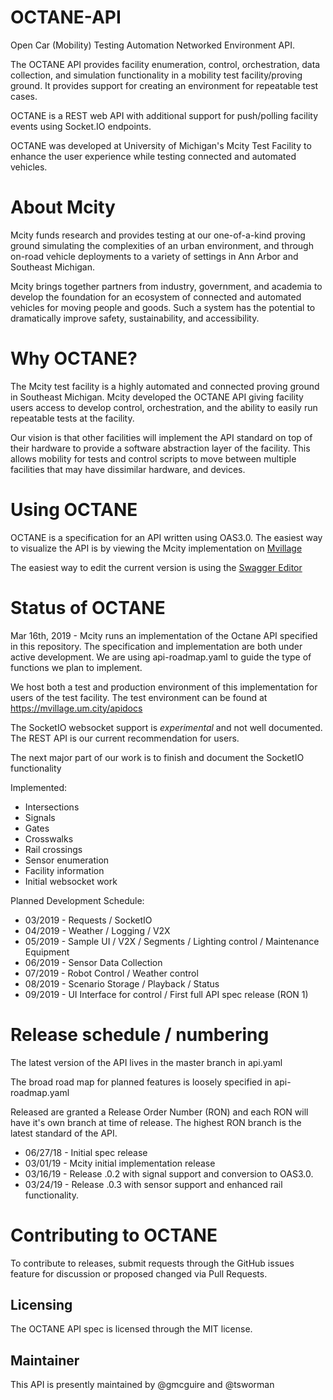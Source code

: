 # OCTANE-API
Open Car (Mobility) Testing Automation Networked Environment API.

The OCTANE API provides facility enumeration, control, orchestration, data collection, and simulation functionality in a mobility test facility/proving ground. It provides support for creating an environment for repeatable test cases.

OCTANE is a REST web API with additional support for push/polling facility events using Socket.IO endpoints.

OCTANE was developed at University of Michigan's Mcity Test Facility to enhance the user experience while testing connected and automated vehicles.

# About Mcity
Mcity funds research and provides testing at our one-of-a-kind proving ground simulating the complexities of an urban environment, and through on-road vehicle deployments to a variety of settings in Ann Arbor and Southeast Michigan.

Mcity brings together partners from industry, government, and academia to develop the foundation for an ecosystem of connected and automated vehicles for moving people and goods. Such a system has the potential to dramatically improve safety, sustainability, and accessibility.

# Why OCTANE?
The Mcity test facility is a highly automated and connected proving ground in Southeast Michigan. Mcity developed the OCTANE API giving facility users access to develop control, orchestration, and the ability to easily run repeatable tests at the facility. 

Our vision is that other facilities will implement the API standard on top of their hardware to provide a software abstraction layer of the facility. This allows mobility for tests and control scripts to move between multiple facilities that may have dissimilar hardware, and devices. 

# Using OCTANE
OCTANE is a specification for an API written using OAS3.0.
The easiest way to visualize the API is by viewing the Mcity implementation on [Mvillage](https://mvillage.um.city/apidocs/)

The easiest way to edit the current version is using the [Swagger Editor](https://editor.swagger.io/?url=https://raw.githubusercontent.com/mcity/octane-api/master/api.yaml)

# Status of OCTANE
Mar 16th, 2019 - Mcity runs an implementation of the Octane API specified in this repository. The specification and implementation are both under active development. We are using api-roadmap.yaml to guide the type of functions we plan to implement.

We host both a test and production environment of this implementation for users of the test facility.
The test environment can be found at https://mvillage.um.city/apidocs

The SocketIO websocket support is _experimental_ and not well documented. 
The REST API is our current recommendation for users.

The next major part of our work is to finish and document the SocketIO functionality

Implemented:
* Intersections
* Signals
* Gates
* Crosswalks
* Rail crossings
* Sensor enumeration
* Facility information
* Initial websocket work

Planned Development Schedule:
* 03/2019 - Requests / SocketIO
* 04/2019 - Weather / Logging / V2X
* 05/2019 - Sample UI / V2X / Segments / Lighting control / Maintenance Equipment
* 06/2019 - Sensor Data Collection
* 07/2019 - Robot Control / Weather control
* 08/2019 - Scenario Storage / Playback / Status
* 09/2019 - UI Interface for control / First full API spec release (RON 1)

# Release schedule / numbering
The latest version of the API lives in the master branch in api.yaml

The broad road map for planned features is loosely specified in api-roadmap.yaml

Released are granted a Release Order Number (RON) and each RON will have it's own branch at time of release. 
The highest RON branch is the latest standard of the API.

* 06/27/18 - Initial spec release
* 03/01/19 - Mcity initial implementation release
* 03/16/19 - Release .0.2 with signal support and conversion to OAS3.0.
* 03/24/19 - Release .0.3 with sensor support and enhanced rail functionality.

# Contributing to OCTANE
To contribute to releases, submit requests through the GitHub issues feature for discussion or proposed changed via Pull Requests.

## Licensing
The OCTANE API spec is licensed through the MIT license.

## Maintainer
This API is presently maintained by @gmcguire and @tsworman
